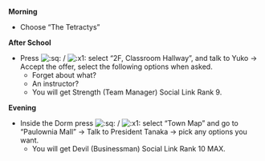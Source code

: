 **Morning**

- Choose “The Tetractys”

**After School**

- Press ![:sq:](https://www.powerpyx.com/wp-includes/images/smilies/square.png) / ![:x1:](https://www.powerpyx.com/wp-includes/images/smilies/x1.png) select “2F, Classroom Hallway”, and talk to Yuko -> Accept the offer, select the following options when asked.
  - Forget about what?
  - An instructor?
  - You will get Strength (Team Manager) Social Link Rank 9.

**Evening**

- Inside the Dorm press ![:sq:](https://www.powerpyx.com/wp-includes/images/smilies/square.png) / ![:x1:](https://www.powerpyx.com/wp-includes/images/smilies/x1.png) select “Town Map” and go to “Paulownia Mall” -> Talk to President Tanaka -> pick any options you want.
  - You will get Devil (Businessman) Social Link Rank 10 MAX.
